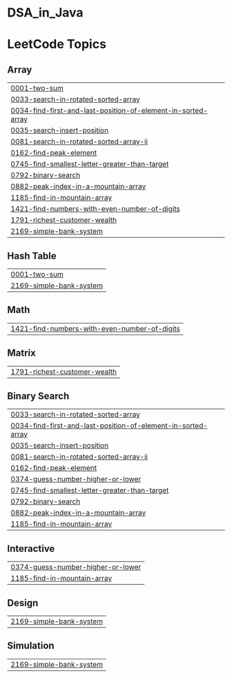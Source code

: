 # DSA_in_Java


<!---LeetCode Topics Start-->
# LeetCode Topics
## Array
|  |
| ------- |
| [0001-two-sum](https://github.com/Akheel51/DSA_in_Java/tree/master/0001-two-sum) |
| [0033-search-in-rotated-sorted-array](https://github.com/Akheel51/DSA_in_Java/tree/master/0033-search-in-rotated-sorted-array) |
| [0034-find-first-and-last-position-of-element-in-sorted-array](https://github.com/Akheel51/DSA_in_Java/tree/master/0034-find-first-and-last-position-of-element-in-sorted-array) |
| [0035-search-insert-position](https://github.com/Akheel51/DSA_in_Java/tree/master/0035-search-insert-position) |
| [0081-search-in-rotated-sorted-array-ii](https://github.com/Akheel51/DSA_in_Java/tree/master/0081-search-in-rotated-sorted-array-ii) |
| [0162-find-peak-element](https://github.com/Akheel51/DSA_in_Java/tree/master/0162-find-peak-element) |
| [0745-find-smallest-letter-greater-than-target](https://github.com/Akheel51/DSA_in_Java/tree/master/0745-find-smallest-letter-greater-than-target) |
| [0792-binary-search](https://github.com/Akheel51/DSA_in_Java/tree/master/0792-binary-search) |
| [0882-peak-index-in-a-mountain-array](https://github.com/Akheel51/DSA_in_Java/tree/master/0882-peak-index-in-a-mountain-array) |
| [1185-find-in-mountain-array](https://github.com/Akheel51/DSA_in_Java/tree/master/1185-find-in-mountain-array) |
| [1421-find-numbers-with-even-number-of-digits](https://github.com/Akheel51/DSA_in_Java/tree/master/1421-find-numbers-with-even-number-of-digits) |
| [1791-richest-customer-wealth](https://github.com/Akheel51/DSA_in_Java/tree/master/1791-richest-customer-wealth) |
| [2169-simple-bank-system](https://github.com/Akheel51/DSA_in_Java/tree/master/2169-simple-bank-system) |
## Hash Table
|  |
| ------- |
| [0001-two-sum](https://github.com/Akheel51/DSA_in_Java/tree/master/0001-two-sum) |
| [2169-simple-bank-system](https://github.com/Akheel51/DSA_in_Java/tree/master/2169-simple-bank-system) |
## Math
|  |
| ------- |
| [1421-find-numbers-with-even-number-of-digits](https://github.com/Akheel51/DSA_in_Java/tree/master/1421-find-numbers-with-even-number-of-digits) |
## Matrix
|  |
| ------- |
| [1791-richest-customer-wealth](https://github.com/Akheel51/DSA_in_Java/tree/master/1791-richest-customer-wealth) |
## Binary Search
|  |
| ------- |
| [0033-search-in-rotated-sorted-array](https://github.com/Akheel51/DSA_in_Java/tree/master/0033-search-in-rotated-sorted-array) |
| [0034-find-first-and-last-position-of-element-in-sorted-array](https://github.com/Akheel51/DSA_in_Java/tree/master/0034-find-first-and-last-position-of-element-in-sorted-array) |
| [0035-search-insert-position](https://github.com/Akheel51/DSA_in_Java/tree/master/0035-search-insert-position) |
| [0081-search-in-rotated-sorted-array-ii](https://github.com/Akheel51/DSA_in_Java/tree/master/0081-search-in-rotated-sorted-array-ii) |
| [0162-find-peak-element](https://github.com/Akheel51/DSA_in_Java/tree/master/0162-find-peak-element) |
| [0374-guess-number-higher-or-lower](https://github.com/Akheel51/DSA_in_Java/tree/master/0374-guess-number-higher-or-lower) |
| [0745-find-smallest-letter-greater-than-target](https://github.com/Akheel51/DSA_in_Java/tree/master/0745-find-smallest-letter-greater-than-target) |
| [0792-binary-search](https://github.com/Akheel51/DSA_in_Java/tree/master/0792-binary-search) |
| [0882-peak-index-in-a-mountain-array](https://github.com/Akheel51/DSA_in_Java/tree/master/0882-peak-index-in-a-mountain-array) |
| [1185-find-in-mountain-array](https://github.com/Akheel51/DSA_in_Java/tree/master/1185-find-in-mountain-array) |
## Interactive
|  |
| ------- |
| [0374-guess-number-higher-or-lower](https://github.com/Akheel51/DSA_in_Java/tree/master/0374-guess-number-higher-or-lower) |
| [1185-find-in-mountain-array](https://github.com/Akheel51/DSA_in_Java/tree/master/1185-find-in-mountain-array) |
## Design
|  |
| ------- |
| [2169-simple-bank-system](https://github.com/Akheel51/DSA_in_Java/tree/master/2169-simple-bank-system) |
## Simulation
|  |
| ------- |
| [2169-simple-bank-system](https://github.com/Akheel51/DSA_in_Java/tree/master/2169-simple-bank-system) |
<!---LeetCode Topics End-->
